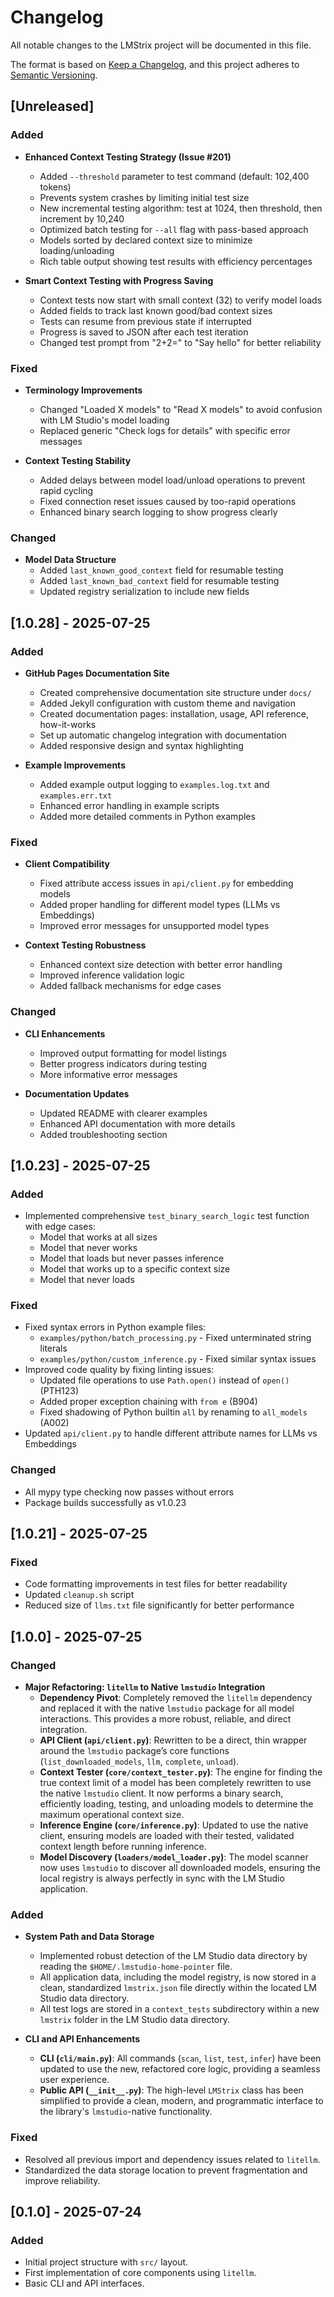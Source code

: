 # Changelog

All notable changes to the LMStrix project will be documented in this file.

The format is based on [Keep a Changelog](https://keepachangelog.com/en/1.0.0/),
and this project adheres to [Semantic Versioning](https://semver.org/spec/v2.0.0.html).

## [Unreleased]

### Added

- **Enhanced Context Testing Strategy (Issue #201)**
  - Added `--threshold` parameter to test command (default: 102,400 tokens)
  - Prevents system crashes by limiting initial test size
  - New incremental testing algorithm: test at 1024, then threshold, then increment by 10,240
  - Optimized batch testing for `--all` flag with pass-based approach
  - Models sorted by declared context size to minimize loading/unloading
  - Rich table output showing test results with efficiency percentages

- **Smart Context Testing with Progress Saving**
  - Context tests now start with small context (32) to verify model loads
  - Added fields to track last known good/bad context sizes
  - Tests can resume from previous state if interrupted
  - Progress is saved to JSON after each test iteration
  - Changed test prompt from "2+2=" to "Say hello" for better reliability

### Fixed

- **Terminology Improvements**
  - Changed "Loaded X models" to "Read X models" to avoid confusion with LM Studio's model loading
  - Replaced generic "Check logs for details" with specific error messages

- **Context Testing Stability**
  - Added delays between model load/unload operations to prevent rapid cycling
  - Fixed connection reset issues caused by too-rapid operations
  - Enhanced binary search logging to show progress clearly

### Changed

- **Model Data Structure**
  - Added `last_known_good_context` field for resumable testing
  - Added `last_known_bad_context` field for resumable testing
  - Updated registry serialization to include new fields

## [1.0.28] - 2025-07-25

### Added

- **GitHub Pages Documentation Site**
  - Created comprehensive documentation site structure under `docs/`
  - Added Jekyll configuration with custom theme and navigation
  - Created documentation pages: installation, usage, API reference, how-it-works
  - Set up automatic changelog integration with documentation
  - Added responsive design and syntax highlighting

- **Example Improvements**
  - Added example output logging to `examples.log.txt` and `examples.err.txt`
  - Enhanced error handling in example scripts
  - Added more detailed comments in Python examples

### Fixed

- **Client Compatibility**
  - Fixed attribute access issues in `api/client.py` for embedding models
  - Added proper handling for different model types (LLMs vs Embeddings)
  - Improved error messages for unsupported model types

- **Context Testing Robustness**
  - Enhanced context size detection with better error handling
  - Improved inference validation logic
  - Added fallback mechanisms for edge cases

### Changed

- **CLI Enhancements**
  - Improved output formatting for model listings
  - Better progress indicators during testing
  - More informative error messages

- **Documentation Updates**
  - Updated README with clearer examples
  - Enhanced API documentation with more details
  - Added troubleshooting section

## [1.0.23] - 2025-07-25

### Added

- Implemented comprehensive `test_binary_search_logic` test function with edge cases:
  - Model that works at all sizes
  - Model that never works  
  - Model that loads but never passes inference
  - Model that works up to a specific context size
  - Model that never loads

### Fixed

- Fixed syntax errors in Python example files:
  - `examples/python/batch_processing.py` - Fixed unterminated string literals
  - `examples/python/custom_inference.py` - Fixed similar syntax issues
- Improved code quality by fixing linting issues:
  - Updated file operations to use `Path.open()` instead of `open()` (PTH123)
  - Added proper exception chaining with `from e` (B904)
  - Fixed shadowing of Python builtin `all` by renaming to `all_models` (A002)
- Updated `api/client.py` to handle different attribute names for LLMs vs Embeddings

### Changed

- All mypy type checking now passes without errors
- Package builds successfully as v1.0.23

## [1.0.21] - 2025-07-25

### Fixed

- Code formatting improvements in test files for better readability
- Updated `cleanup.sh` script
- Reduced size of `llms.txt` file significantly for better performance

## [1.0.0] - 2025-07-25

### Changed

- **Major Refactoring: `litellm` to Native `lmstudio` Integration**
  - **Dependency Pivot**: Completely removed the `litellm` dependency and replaced it with the native `lmstudio` package for all model interactions. This provides a more robust, reliable, and direct integration.
  - **API Client (`api/client.py`)**: Rewritten to be a direct, thin wrapper around the `lmstudio` package’s core functions (`list_downloaded_models`, `llm`, `complete`, `unload`).
  - **Context Tester (`core/context_tester.py`)**: The engine for finding the true context limit of a model has been completely rewritten to use the native `lmstudio` client. It now performs a binary search, efficiently loading, testing, and unloading models to determine the maximum operational context size.
  - **Inference Engine (`core/inference.py`)**: Updated to use the native client, ensuring models are loaded with their tested, validated context length before running inference.
  - **Model Discovery (`loaders/model_loader.py`)**: The model scanner now uses `lmstudio` to discover all downloaded models, ensuring the local registry is always perfectly in sync with the LM Studio application.

### Added

- **System Path and Data Storage**
  - Implemented robust detection of the LM Studio data directory by reading the `$HOME/.lmstudio-home-pointer` file.
  - All application data, including the model registry, is now stored in a clean, standardized `lmstrix.json` file directly within the located LM Studio data directory.
  - All test logs are stored in a `context_tests` subdirectory within a new `lmstrix` folder in the LM Studio data directory.

- **CLI and API Enhancements**
  - **CLI (`cli/main.py`)**: All commands (`scan`, `list`, `test`, `infer`) have been updated to use the new, refactored core logic, providing a seamless user experience.
  - **Public API (`__init__.py`)**: The high-level `LMStrix` class has been simplified to provide a clean, modern, and programmatic interface to the library's `lmstudio`-native functionality.

### Fixed

- Resolved all previous import and dependency issues related to `litellm`.
- Standardized the data storage location to prevent fragmentation and improve reliability.

## [0.1.0] - 2025-07-24

### Added

- Initial project structure with `src/` layout.
- First implementation of core components using `litellm`.
- Basic CLI and API interfaces.
